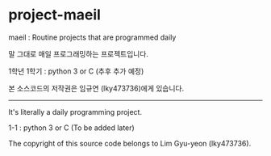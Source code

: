 # project-maeil
maeil : Routine projects that are programmed daily

말 그대로 매일 프로그래밍하는 프로젝트입니다. 

1학년 1학기 : python 3 or C
(추후 추가 예정)

본 소스코드의 저작권은 임규연 (lky473736)에게 있습니다.

-----------------------------

It's literally a daily programming project.

1-1 : python 3 or C
(To be added later)

The copyright of this source code belongs to Lim Gyu-yeon (lky473736).
